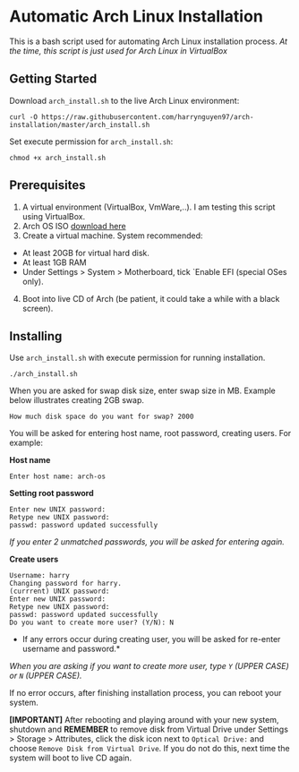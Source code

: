 # Automatic Arch Linux Installation

This is a bash script used for automating Arch Linux installation process. *At the time, this script is just used for Arch Linux in VirtualBox*

## Getting Started

Download `arch_install.sh` to the live Arch Linux environment:

```
curl -O https://raw.githubusercontent.com/harrynguyen97/arch-installation/master/arch_install.sh
```

Set execute permission for `arch_install.sh`:

```
chmod +x arch_install.sh
```

## Prerequisites
1. A virtual environment (VirtualBox, VmWare,..). I am testing this script using VirtualBox.
2. Arch OS ISO [download here](https://mirror.aarnet.edu.au/pub/archlinux/iso/2018.08.01/archlinux-2018.08.01-x86_64.iso)
3. Create a virtual machine. System recommended:
  * At least 20GB for virtual hard disk.
  * At least 1GB RAM
  * Under Settings > System > Motherboard, tick `Enable EFI (special OSes only). 

4. Boot into live CD of Arch (be patient, it could take a while with a black screen).

## Installing
Use `arch_install.sh` with execute permission for running installation.
```
./arch_install.sh
```

When you are asked for swap disk size, enter swap size in MB. Example below illustrates creating 2GB swap.
```
How much disk space do you want for swap? 2000
```

You will be asked for entering host name, root password, creating users. For example:

**Host name**
```
Enter host name: arch-os
```

**Setting root password**
```
Enter new UNIX password:
Retype new UNIX password:
passwd: password updated successfully
```
*If you enter 2 unmatched passwords, you will be asked for entering again.*

**Create users**
```
Username: harry
Changing password for harry.
(currrent) UNIX password:
Enter new UNIX password:
Retype new UNIX password:
passwd: password updated successfully
Do you want to create more user? (Y/N): N
```
* If any errors occur during creating user, you will be asked for re-enter username and password.*

*When you are asking if you want to create more user, type `Y` (UPPER CASE) or `N` (UPPER CASE).*

If no error occurs, after finishing installation process, you can reboot your system.  

**[IMPORTANT]** After rebooting and playing around with your new system, shutdown and **REMEMBER** to remove disk from Virtual Drive under Settings > Storage > Attributes, click the disk icon next to `Optical Drive:` and choose `Remove Disk from Virtual Drive`. If you do not do this, next time the system will boot to live CD again.